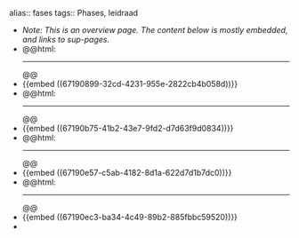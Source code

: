 alias:: fases
tags:: Phases, leidraad

- *Note: This is an overview page. The content below is mostly embedded, and links to sup-pages.*
- @@html: <hr>@@
- {{embed ((67190899-32cd-4231-955e-2822cb4b058d))}}
- @@html: <hr>@@
- {{embed ((67190b75-41b2-43e7-9fd2-d7d63f9d0834))}}
- @@html: <hr>@@
- {{embed ((67190e57-c5ab-4182-8d1a-622d7d1b7dc0))}}
- @@html: <hr>@@
- {{embed ((67190ec3-ba34-4c49-89b2-885fbbc59520))}}
-
